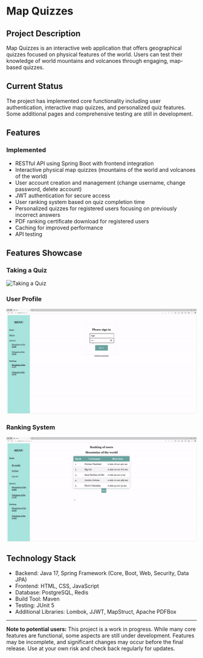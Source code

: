 # Map Quizzes

## Project Description

Map Quizzes is an interactive web application that offers geographical quizzes focused on physical features of the world. Users can test their knowledge of world mountains and volcanoes through engaging, map-based quizzes.

## Current Status

The project has implemented core functionality including user authentication, interactive map quizzes, and personalized quiz features. Some additional pages and comprehensive testing are still in development.

## Features

### Implemented
- RESTful API using Spring Boot with frontend integration
- Interactive physical map quizzes (mountains of the world and volcanoes of the world)
- User account creation and management (change username, change password, delete account)
- JWT authentication for secure access
- User ranking system based on quiz completion time
- Personalized quizzes for registered users focusing on previously incorrect answers
- PDF ranking certificate download for registered users
- Caching for improved performance
- API testing

## Features Showcase

### Taking a Quiz
![Taking a Quiz](./assets/quiz-demo.gif)

### User Profile
![User Profile](./assets/user-profile-demo.gif)

### Ranking System
![Ranking System](./assets/ranking-demo.gif)

## Technology Stack

- Backend: Java 17, Spring Framework (Core, Boot, Web, Security, Data JPA)
- Frontend: HTML, CSS, JavaScript
- Database: PostgreSQL, Redis
- Build Tool: Maven
- Testing: JUnit 5
- Additional Libraries: Lombok, JJWT, MapStruct, Apache PDFBox 
---

**Note to potential users:**
This project is a work in progress. While many core features are functional, some aspects are still under development. Features may be incomplete, and significant changes may occur before the final release. Use at your own risk and check back regularly for updates.